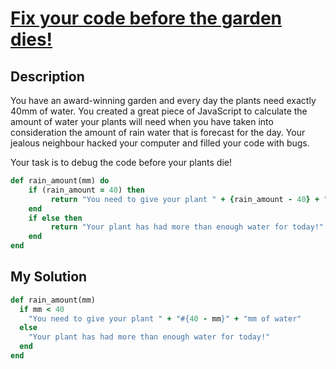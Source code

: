 # [Fix your code before the garden dies!](https://www.codewars.com/kata/57158fb92ad763bb180004e7)

## Description
You have an award-winning garden and every day the plants need exactly 40mm of water. You created a great piece of 
JavaScript to calculate the amount of water your plants will need when you have taken into consideration the amount of 
rain water that is forecast for the day. Your jealous neighbour hacked your computer and filled your code with bugs.

Your task is to debug the code before your plants die!

```ruby
def rain_amount(mm) do
    if (rain_amount = 40) then
         return "You need to give your plant " + {rain_amount - 40} + " mm of water"
    end
    if else then
         return "Your plant has had more than enough water for today!"
    end
end
```

## My Solution
```ruby
def rain_amount(mm)
  if mm < 40
    "You need to give your plant " + "#{40 - mm}" + "mm of water"
  else 
    "Your plant has had more than enough water for today!"
  end
end
```
